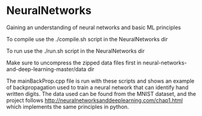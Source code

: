 # NeuralNetworks
Gaining an understanding of neural networks and basic ML principles


To compile use the ./compile.sh script in the NeuralNetworks dir

To run use the ./run.sh script in the NeuralNetworks dir

Make sure to uncompress the zipped data files first
in neural-networks-and-deep-learning-master/data dir

The mainBackProp.cpp file is run with these scripts and shows an example
of backpropagation used to train a neural network that can identify hand written
digits. The data used can be found from the MNIST dataset, and the project follows
http://neuralnetworksanddeeplearning.com/chap1.html which implements the same
principles in python.
